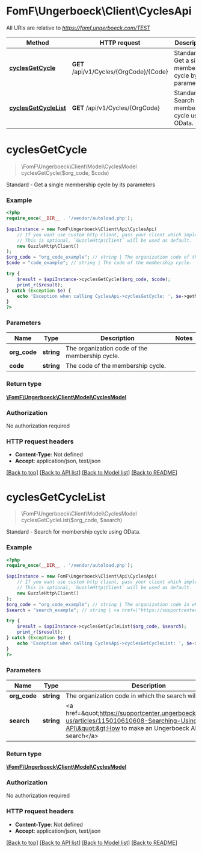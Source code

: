 # FomF\Ungerboeck\Client\CyclesApi

All URIs are relative to *https://fomf.ungerboeck.com/TEST*

Method | HTTP request | Description
------------- | ------------- | -------------
[**cyclesGetCycle**](CyclesApi.md#cyclesGetCycle) | **GET** /api/v1/Cycles/{OrgCode}/{Code} | Standard - Get a single membership cycle by its parameters
[**cyclesGetCycleList**](CyclesApi.md#cyclesGetCycleList) | **GET** /api/v1/Cycles/{OrgCode} | Standard - Search for membership cycle using OData.


# **cyclesGetCycle**
> \FomF\Ungerboeck\Client\Model\CyclesModel cyclesGetCycle($org_code, $code)

Standard - Get a single membership cycle by its parameters

### Example
```php
<?php
require_once(__DIR__ . '/vendor/autoload.php');

$apiInstance = new FomF\Ungerboeck\Client\Api\CyclesApi(
    // If you want use custom http client, pass your client which implements `GuzzleHttp\ClientInterface`.
    // This is optional, `GuzzleHttp\Client` will be used as default.
    new GuzzleHttp\Client()
);
$org_code = "org_code_example"; // string | The organization code of the membership cycle.
$code = "code_example"; // string | The code of the membership cycle.

try {
    $result = $apiInstance->cyclesGetCycle($org_code, $code);
    print_r($result);
} catch (Exception $e) {
    echo 'Exception when calling CyclesApi->cyclesGetCycle: ', $e->getMessage(), PHP_EOL;
}
?>
```

### Parameters

Name | Type | Description  | Notes
------------- | ------------- | ------------- | -------------
 **org_code** | **string**| The organization code of the membership cycle. |
 **code** | **string**| The code of the membership cycle. |

### Return type

[**\FomF\Ungerboeck\Client\Model\CyclesModel**](../Model/CyclesModel.md)

### Authorization

No authorization required

### HTTP request headers

 - **Content-Type**: Not defined
 - **Accept**: application/json, text/json

[[Back to top]](#) [[Back to API list]](../../README.md#documentation-for-api-endpoints) [[Back to Model list]](../../README.md#documentation-for-models) [[Back to README]](../../README.md)

# **cyclesGetCycleList**
> \FomF\Ungerboeck\Client\Model\CyclesModel cyclesGetCycleList($org_code, $search)

Standard - Search for membership cycle using OData.

### Example
```php
<?php
require_once(__DIR__ . '/vendor/autoload.php');

$apiInstance = new FomF\Ungerboeck\Client\Api\CyclesApi(
    // If you want use custom http client, pass your client which implements `GuzzleHttp\ClientInterface`.
    // This is optional, `GuzzleHttp\Client` will be used as default.
    new GuzzleHttp\Client()
);
$org_code = "org_code_example"; // string | The organization code in which the search will take place
$search = "search_example"; // string | <a href=\"https://supportcenter.ungerboeck.com/hc/en-us/articles/115010610608-Searching-Using-the-API\">How to make an Ungerboeck API search</a>

try {
    $result = $apiInstance->cyclesGetCycleList($org_code, $search);
    print_r($result);
} catch (Exception $e) {
    echo 'Exception when calling CyclesApi->cyclesGetCycleList: ', $e->getMessage(), PHP_EOL;
}
?>
```

### Parameters

Name | Type | Description  | Notes
------------- | ------------- | ------------- | -------------
 **org_code** | **string**| The organization code in which the search will take place |
 **search** | **string**| &lt;a href&#x3D;\&quot;https://supportcenter.ungerboeck.com/hc/en-us/articles/115010610608-Searching-Using-the-API\&quot;&gt;How to make an Ungerboeck API search&lt;/a&gt; |

### Return type

[**\FomF\Ungerboeck\Client\Model\CyclesModel**](../Model/CyclesModel.md)

### Authorization

No authorization required

### HTTP request headers

 - **Content-Type**: Not defined
 - **Accept**: application/json, text/json

[[Back to top]](#) [[Back to API list]](../../README.md#documentation-for-api-endpoints) [[Back to Model list]](../../README.md#documentation-for-models) [[Back to README]](../../README.md)

